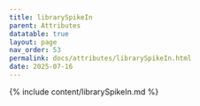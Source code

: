 ```yaml
---
title: librarySpikeIn
parent: Attributes
datatable: true
layout: page
nav_order: 53
permalink: docs/attributes/librarySpikeIn.html
date: 2025-07-16
---
```

{% include content/librarySpikeIn.md %}
